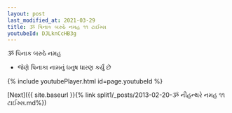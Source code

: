 ```yaml
---
layout: post
last_modified_at: 2021-03-29
title: ૐ પિનાક બરુઠે નમહ ૧૧ ટાઈમ્સ
youtubeId: DJLknCcHB3g
---
```

 
 
 ૐ પિનાક બરુઠે નમહ  
 
 -  જેણે પિનાકા નામનું ધનુષ ધારણ કર્યું છે 
 
  
 
  
 
 
 
 
 
 


{% include youtubePlayer.html id=page.youtubeId %}
 
[Next]({{ site.baseurl }}{% link  split1/_posts/2013-02-20-ૐ નીહન્થરે નમહ ૧૧ ટાઈમ્સ.md%})
 
